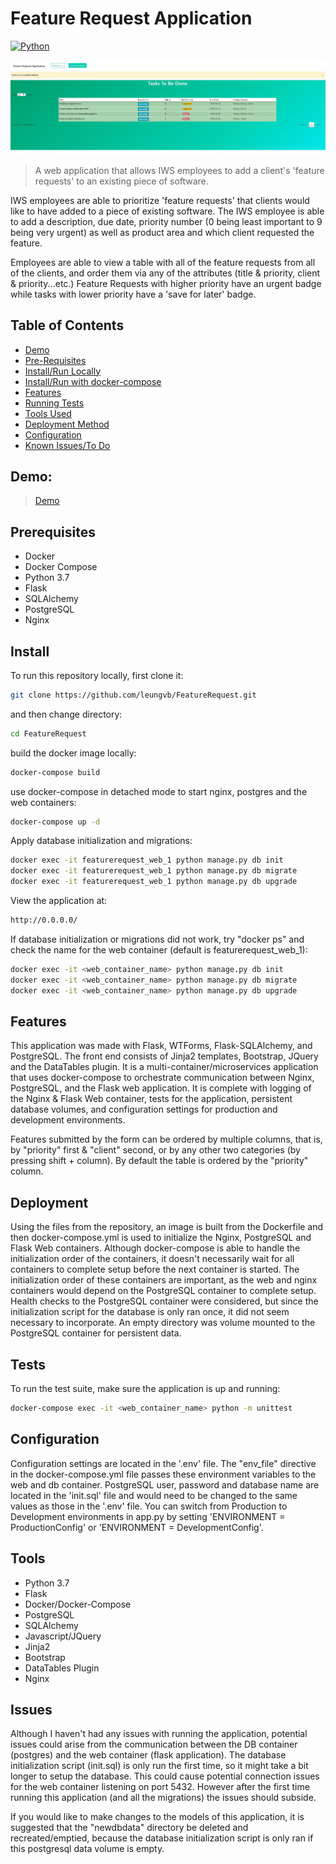 # Feature Request Application
[![Python](https://img.shields.io/badge/python-3.7-blue.svg?style=flat-square)](https://www.python.org/downloads/release/python-373/)


![Sample App Image](./app/static/images/homepage.jpg)

> A web application that allows IWS employees to add a client's 'feature requests' to an existing piece of software.

 IWS employees are able to prioritize 'feature requests' that clients would like to have added to a piece of existing software.
 The IWS employee is able to add a description, due date, priority number (0 being least important to 9 being very urgent) as well as
 product area and which client requested the feature.

 Employees are able to view a table with all of the feature requests from all of the clients, and order them via any of the attributes (title & priority, client & priority...etc.)
 Feature Requests with higher priority have an urgent badge while tasks with lower priority have a 'save for later' badge.

 ## Table of Contents
- [Demo](#demo)
- [Pre-Requisites](#prerequisites)
- [Install/Run Locally](#install)
- [Install/Run with docker-compose](#Docker)
- [Features](#features)
- [Running Tests](#tests)
- [Tools Used](#tools)
- [Deployment Method](#deployment)
- [Configuration](#configuration)
- [Known Issues/To Do](#issues)


## Demo:

> [Demo](http://167.99.181.38)


## Prerequisites

- Docker
- Docker Compose
- Python 3.7
- Flask
- SQLAlchemy
- PostgreSQL
- Nginx

## Install

To run this repository locally, first clone it:
```sh
git clone https://github.com/leungvb/FeatureRequest.git
```
and then change directory:
```sh
cd FeatureRequest
```
build the docker image locally:
```sh
docker-compose build
```
use docker-compose in detached mode to start nginx, postgres and the web containers:
```sh
docker-compose up -d
```
Apply database initialization and migrations:
```sh
docker exec -it featurerequest_web_1 python manage.py db init
docker exec -it featurerequest_web_1 python manage.py db migrate
docker exec -it featurerequest_web_1 python manage.py db upgrade
```
View the application at:
```sh
http://0.0.0.0/
```

If database initialization or migrations did not work, try "docker ps" and check the name for the web container (default is featurerequest_web_1):
```sh
docker exec -it <web_container_name> python manage.py db init
docker exec -it <web_container_name> python manage.py db migrate
docker exec -it <web_container_name> python manage.py db upgrade
```

## Features

This application was made with Flask, WTForms, Flask-SQLAlchemy, and PostgreSQL. The front end consists of Jinja2 templates, Bootstrap, JQuery and the DataTables plugin.
It is a multi-container/microservices application that uses docker-compose to orchestrate communication between Nginx, PostgreSQL, and the Flask web application.
It is complete with logging of the Nginx & Flask Web container, tests for the application, persistent database volumes, and configuration settings for production and development environments.

Features submitted by the form can be ordered by multiple columns, that is, by "priority" first & "client" second, or by any other two categories (by pressing shift + column).
By default the table is ordered by the "priority" column.


## Deployment

Using the files from the repository, an image is built from the Dockerfile and then docker-compose.yml is used to initialize the Nginx, PostgreSQL and Flask Web containers.
Although docker-compose is able to handle the initialization order of the containers, it doesn't necessarily wait for all containers to complete setup before the next container is started.
The initialization order of these containers are important, as the web and nginx containers would depend on the PostgreSQL container to complete setup. Health checks to the PostgreSQL container
were considered, but since the initialization script for the database is only ran once, it did not seem necessary to incorporate. An empty directory was volume mounted to the PostgreSQL container
for persistent data.

## Tests

To run the test suite, make sure the application is up and running:
```sh
docker-compose exec -it <web_container_name> python -m unittest
```


## Configuration

Configuration settings are located in the '.env' file. The "env_file" directive in the docker-compose.yml file passes these environment variables to the web and db container.
PostgreSQL user, password and database name are located in the 'init.sql' file and would need to be changed to the same values as those in the '.env' file.
You can switch from Production to Development environments in app.py by setting 'ENVIRONMENT = ProductionConfig' or 'ENVIRONMENT = DevelopmentConfig'.

## Tools
- Python 3.7
- Flask
- Docker/Docker-Compose
- PostgreSQL
- SQLAlchemy
- Javascript/JQuery
- Jinja2
- Bootstrap
- DataTables Plugin
- Nginx


## Issues

Although I haven't had any issues with running the application, potential issues could arise from the communication between the DB container (postgres) and the web container (flask application).
The database initialization script (init.sql) is only run the first time, so it might take a bit longer to setup the database. This could cause potential connection issues for the web container
listening on port 5432. However after the first time running this application (and all the migrations) the issues should subside.

If you would like to make changes to the models of this application, it is suggested that the "newdbdata" directory be deleted and recreated/emptied, because the database initialization
script is only ran if this postgresql data volume is empty.